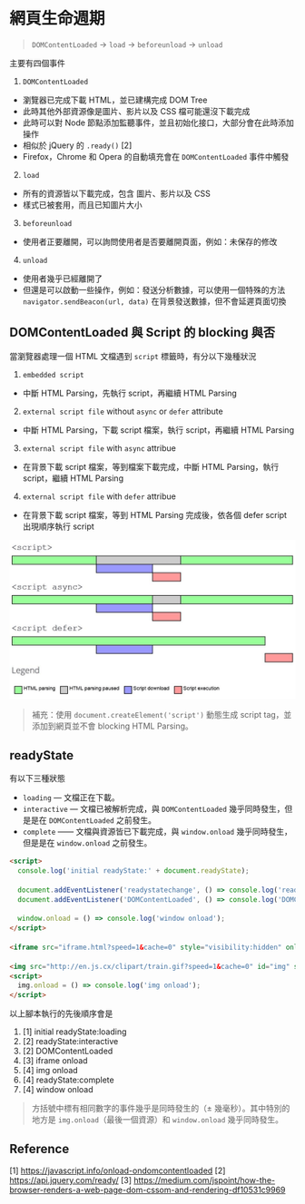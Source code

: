 # 網頁生命週期
> `DOMContentLoaded` -> `load` -> `beforeunload` -> `unload`

主要有四個事件
1. `DOMContentLoaded`
  - 瀏覽器已完成下載 HTML，並已建構完成 DOM Tree
  - 此時其他外部資源像是圖片、影片以及 CSS 檔可能還沒下載完成
  - 此時可以對 Node 節點添加監聽事件，並且初始化接口，大部分會在此時添加操作
  - 相似於 jQuery 的 `.ready()` [2]
  - Firefox，Chrome 和 Opera 的自動填充會在 `DOMContentLoaded` 事件中觸發

2. `load`
  - 所有的資源皆以下載完成，包含 圖片、影片以及 CSS
  - 樣式已被套用，而且已知圖片大小

3. `beforeunload`
  - 使用者正要離開，可以詢問使用者是否要離開頁面，例如：未保存的修改

4. `unload`
  - 使用者幾乎已經離開了
  - 但還是可以啟動一些操作，例如：發送分析數據，可以使用一個特殊的方法 `navigator.sendBeacon(url, data)` 在背景發送數據，但不會延遲頁面切換


## DOMContentLoaded 與 Script 的 blocking 與否
當瀏覽器處理一個 HTML 文檔遇到 `script` 標籤時，有分以下幾種狀況

1. `embedded script`
  - 中斷 HTML Parsing，先執行 script，再繼續 HTML Parsing

2. `external script file` without `async` or `defer` attribute
  - 中斷 HTML Parsing，下載 script 檔案，執行 script，再繼續 HTML Parsing

3. `external script file` with `async` attribue
  - 在背景下載 script 檔案，等到檔案下載完成，中斷 HTML Parsing，執行 script，繼續 HTML Parsing

4. `external script file` with `defer` attribue
  - 在背景下載 script 檔案，等到 HTML Parsing 完成後，依各個 defer script 出現順序執行 script



![image](./images/script-async-defer.png)


> 補充：使用 `document.createElement('script')` 動態生成 script tag，並添加到網頁並不會 blocking HTML Parsing。


## readyState
有以下三種狀態

- `loading` — 文檔正在下載。
- `interactive` — 文檔已被解析完成，與 `DOMContentLoaded` 幾乎同時發生，但是是在 `DOMContentLoaded` 之前發生。
- `complete` —— 文檔與資源皆已下載完成，與 `window.onload` 幾乎同時發生，但是是在 `window.onload` 之前發生。

```html
<script>
  console.log('initial readyState:' + document.readyState);

  document.addEventListener('readystatechange', () => console.log('readyState: ' + document.readyState));
  document.addEventListener('DOMContentLoaded', () => console.log('DOMContentLoaded'));

  window.onload = () => console.log('window onload');
</script>

<iframe src="iframe.html?speed=1&cache=0" style="visibility:hidden" onload="console.log('iframe onload')"></iframe>

<img src="http://en.js.cx/clipart/train.gif?speed=1&cache=0" id="img" style="position:absolute;right:0;top:0">
<script>
  img.onload = () => console.log('img onload');
</script>
```

以上腳本執行的先後順序會是
1. [1] initial readyState:loading
2. [2] readyState:interactive
3. [2] DOMContentLoaded
4. [3] iframe onload
5. [4] img onload
6. [4] readyState:complete
7. [4] window onload

> 方括號中標有相同數字的事件幾乎是同時發生的（± 幾毫秒）。其中特別的地方是 `img.onload`（最後一個資源）和 `window.onload` 幾乎同時發生。



## Reference
[1] https://javascript.info/onload-ondomcontentloaded
[2] https://api.jquery.com/ready/
[3] https://medium.com/jspoint/how-the-browser-renders-a-web-page-dom-cssom-and-rendering-df10531c9969
